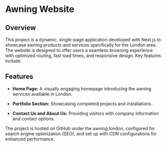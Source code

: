 # Awning Website

## Overview

This project is a dynamic, single-page application developed with Next.js to showcase awning products and services specifically for the London area. The website is designed to offer users a seamless browsing experience with optimized routing, fast load times, and responsive design. Key features include:

## Features

- **Home Page:** A visually engaging homepage introducing the awning services available in London.
  
- **Portfolio Section:** Showcasing completed projects and installations.

- **Contact Us and About Us:** Providing visitors with company information and contact options.

The project is hosted on GitHub under the awning.london, configured for search engine optimization (SEO), and set up with CDN configurations for enhanced performance.
